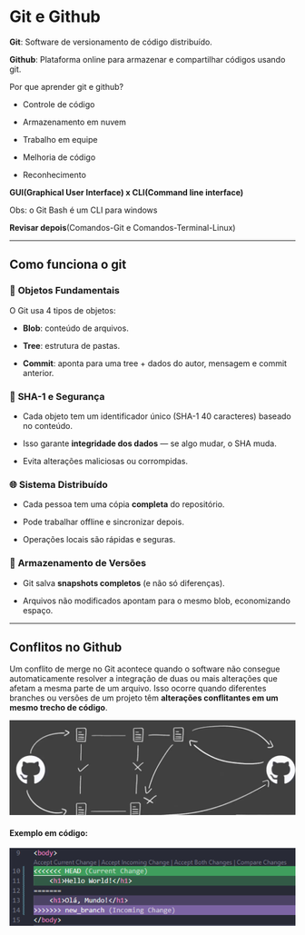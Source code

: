 # Git e Github

**Git**: Software de versionamento de código distribuído.

**Github**: Plataforma online para armazenar e compartilhar códigos usando git.

 Por que aprender git e github?

* Controle de código

* Armazenamento em nuvem

* Trabalho em equipe

* Melhoria de código

* Reconhecimento

**GUI(Graphical User Interface) x CLI(Command line interface)**

Obs: o Git Bash é um CLI para windows

 **Revisar depois**(Comandos-Git e Comandos-Terminal-Linux)

---

## Como funciona o git

### 🧱 **Objetos Fundamentais**

O Git usa 4 tipos de objetos:

- **Blob**: conteúdo de arquivos.

- **Tree**: estrutura de pastas.

- **Commit**: aponta para uma tree + dados do autor, mensagem e commit anterior.

### 🔐 **SHA-1 e Segurança**

- Cada objeto tem um identificador único (SHA-1 40 caracteres) baseado no conteúdo.

- Isso garante **integridade dos dados** — se algo mudar, o SHA muda.

- Evita alterações maliciosas ou corrompidas.

### 🌐 **Sistema Distribuído**

- Cada pessoa tem uma cópia **completa** do repositório.

- Pode trabalhar offline e sincronizar depois.

- Operações locais são rápidas e seguras.

### 🔁 **Armazenamento de Versões**

- Git salva **snapshots completos** (e não só diferenças).

- Arquivos não modificados apontam para o mesmo blob, economizando espaço.

---

## Conflitos no Github

Um conflito de merge no Git acontece quando o software não consegue automaticamente resolver a integração de duas ou mais alterações que afetam a mesma parte de um arquivo. Isso ocorre quando diferentes branches ou versões de um projeto têm **alterações conflitantes em um mesmo trecho de código**.

![Alt text](images/ilustramento-de-conflito-github.png)

#### Exemplo em código:

![Alt text](images/exemplo-de-conflito-no-codigo.webp)
